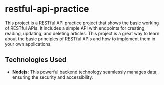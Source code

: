 # restful-api-practice
This project is a RESTful API practice project that shows the basic working of RESTful APIs. It includes a simple API with endpoints for creating, reading, updating, and deleting articles. This project is a great way to learn about the basic principles of RESTful APIs and how to implement them in your own applications.

## Technologies Used
- **Nodejs:** This powerful backend technology seamlessly manages data, ensuring the security and accessibility.
